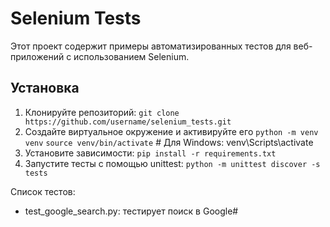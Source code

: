 # Selenium Tests

Этот проект содержит примеры автоматизированных тестов для веб-приложений с использованием Selenium.

## Установка

1. Клонируйте репозиторий: `git clone https://github.com/username/selenium_tests.git`
2. Создайте виртуальное окружение и активируйте его
`python -m venv venv`
`source venv/bin/activate`  # Для Windows: venv\Scripts\activate
4. Установите зависимости:
`pip install -r requirements.txt`
5. Запустите тесты с помощью unittest:
`python -m unittest discover -s tests`

Список тестов:
* test_google_search.py: тестирует поиск в Google#
 
